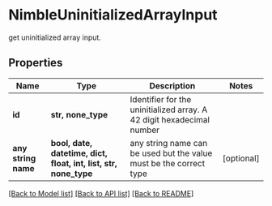# NimbleUninitializedArrayInput

get uninitialized array input.

## Properties
Name | Type | Description | Notes
------------ | ------------- | ------------- | -------------
**id** | **str, none_type** | Identifier for the uninitialized array. A 42 digit hexadecimal number | 
**any string name** | **bool, date, datetime, dict, float, int, list, str, none_type** | any string name can be used but the value must be the correct type | [optional]

[[Back to Model list]](../README.md#documentation-for-models) [[Back to API list]](../README.md#documentation-for-api-endpoints) [[Back to README]](../README.md)


